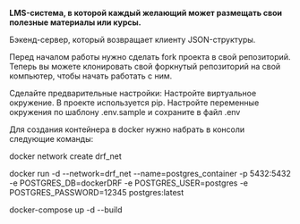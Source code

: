 **LMS-система, в которой каждый желающий может размещать свои полезные материалы или курсы.**

Бэкенд-сервер, который возвращает клиенту JSON-структуры.


Перед началом работы нужно сделать fork проекта в свой репозиторий. Теперь вы можете клонировать свой форкнутый репозиторий на свой компьютер, чтобы начать работать с ним.

Сделайте предварительные настройки:
Настройте виртуальное окружение. В проекте используется pip.
Настройте переменные окружения по шаблону .env.sample и сохраните в файл .env

Для создания контейнера в docker нужно набрать в консоли следующие команды:

docker network create drf_net

docker run -d --network=drf_net --name=postgres_container -p 5432:5432 -e POSTGRES_DB=dockerDRF -e POSTGRES_USER=postgres -e POSTGRES_PASSWORD=12345 postgres:latest

docker-compose up -d --build
